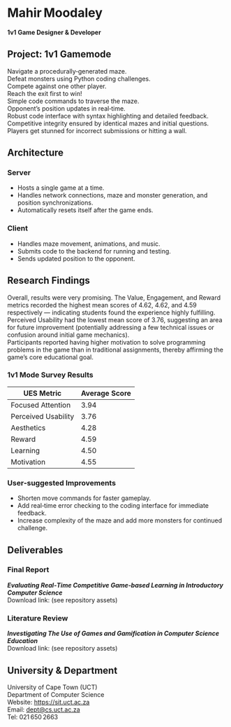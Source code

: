 # Mahir Moodaley  
**1v1 Game Designer & Developer**

## Project: 1v1 Gamemode  
Navigate a procedurally‑generated maze.  
Defeat monsters using Python coding challenges.  
Compete against one other player.  
Reach the exit first to win!  
Simple code commands to traverse the maze.  
Opponent’s position updates in real‑time.  
Robust code interface with syntax highlighting and detailed feedback.  
Competitive integrity ensured by identical mazes and initial questions.  
Players get stunned for incorrect submissions or hitting a wall.

## Architecture  

### Server  
- Hosts a single game at a time.  
- Handles network connections, maze and monster generation, and position synchronizations.  
- Automatically resets itself after the game ends.  

### Client  
- Handles maze movement, animations, and music.  
- Submits code to the backend for running and testing.  
- Sends updated position to the opponent.  

## Research Findings  
Overall, results were very promising. The Value, Engagement, and Reward metrics recorded the highest mean scores of 4.62, 4.62, and 4.59 respectively — indicating students found the experience highly fulfilling.  
Perceived Usability had the lowest mean score of 3.76, suggesting an area for future improvement (potentially addressing a few technical issues or confusion around initial game mechanics).  
Participants reported having higher motivation to solve programming problems in the game than in traditional assignments, thereby affirming the game’s core educational goal.

### 1v1 Mode Survey Results  
| UES Metric           | Average Score |
|----------------------|--------------|
| Focused Attention     | 3.94         |
| Perceived Usability   | 3.76         |
| Aesthetics            | 4.28         |
| Reward                | 4.59         |
| Learning              | 4.50         |
| Motivation            | 4.55         |

### User‑suggested Improvements  
- Shorten move commands for faster gameplay.  
- Add real‑time error checking to the coding interface for immediate feedback.  
- Increase complexity of the maze and add more monsters for continued challenge.

## Deliverables  
### Final Report  
_**Evaluating Real‑Time Competitive Game‑based Learning in Introductory Computer Science**_  
Download link: (see repository assets)  
### Literature Review  
_**Investigating The Use of Games and Gamification in Computer Science Education**_  
Download link: (see repository assets)  

## University & Department  
University of Cape Town (UCT)  
Department of Computer Science  
Website: https://sit.uct.ac.za  
Email: dept@cs.uct.ac.za  
Tel: 021 650 2663  
